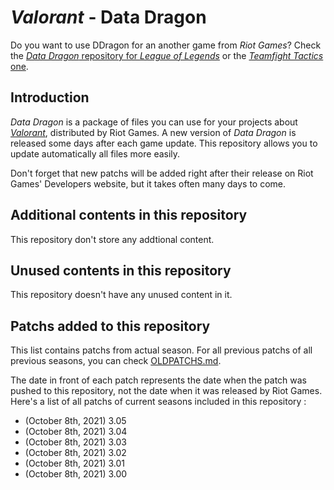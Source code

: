 # _Valorant_ - Data Dragon

Do you want to use DDragon for an another game from _Riot Games_? Check the [_Data Dragon_ repository for _League of Legends_](https://github.com/InFinity54/LoL_DDragon) or the [_Teamfight Tactics_ one](https://github.com/InFinity54/TFT_DDragon).

## Introduction
_Data Dragon_ is a package of files you can use for your projects about [_Valorant_](https://playvalorant.com), distributed by Riot Games. A new version of _Data Dragon_ is released some days after each game update. This repository allows you to update automatically all files more easily.

Don't forget that new patchs will be added right after their release on Riot Games' Developers website, but it takes often many days to come.

## Additional contents in this repository
This repository don't store any addtional content.

## Unused contents in this repository
This repository doesn't have any unused content in it.

## Patchs added to this repository
This list contains patchs from actual season. For all previous patchs of all previous seasons, you can check [OLDPATCHS.md](OLDPATCHS.md).

The date in front of each patch represents the date when the patch was pushed to this repository, not the date when it was released by Riot Games. Here's a list of all patchs of current seasons included in this repository :

- (October 8th, 2021) 3.05
- (October 8th, 2021) 3.04
- (October 8th, 2021) 3.03
- (October 8th, 2021) 3.02
- (October 8th, 2021) 3.01
- (October 8th, 2021) 3.00